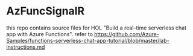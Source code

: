 # AzFuncSignalR

this repo contains source files for HOL "Build a real-time serverless chat app with Azure Functions".
refer to https://github.com/Azure-Samples/functions-serverless-chat-app-tutorial/blob/master/lab-instructions.md
